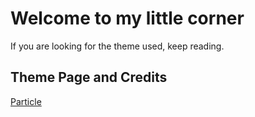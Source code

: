 # Welcome to my little corner

If you are looking for the theme used, keep reading.

## Theme Page and Credits
[Particle](https://github.com/nrandecker/particle)
